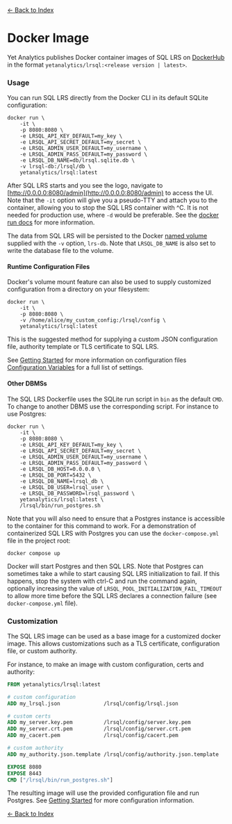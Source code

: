 [<- Back to Index](index.md)

# Docker Image

Yet Analytics publishes Docker container images of SQL LRS on [DockerHub](https://hub.docker.com/repository/docker/yetanalytics/lrsql) in the format `yetanalytics/lrsql:<release version | latest>`.

### Usage

You can run SQL LRS directly from the Docker CLI in its default SQLite configuration:

``` shell
docker run \
    -it \
    -p 8080:8080 \
    -e LRSQL_API_KEY_DEFAULT=my_key \
    -e LRSQL_API_SECRET_DEFAULT=my_secret \
    -e LRSQL_ADMIN_USER_DEFAULT=my_username \
    -e LRSQL_ADMIN_PASS_DEFAULT=my_password \
    -e LRSQL_DB_NAME=db/lrsql.sqlite.db \
    -v lrsql-db:/lrsql/db \
    yetanalytics/lrsql:latest
```

After SQL LRS starts and you see the logo, navigate to [http://0.0.0.0:8080/admin](http://0.0.0.0:8080/admin) to access the UI. Note that the `-it` option will give you a pseudo-TTY and attach you to the container, allowing you to stop the SQL LRS container with ^C. It is not needed for production use, where `-d` would be preferable. See the [docker run docs](https://docs.docker.com/engine/reference/commandline/run/) for more information.

The data from SQL LRS will be persisted to the Docker [named volume](https://docs.docker.com/engine/reference/run/#volume-shared-filesystems) supplied with the `-v` option, `lrs-db`. Note that `LRSQL_DB_NAME` is also set to write the database file to the volume.

#### Runtime Configuration Files

Docker's volume mount feature can also be used to supply customized configuration from a directory on your filesystem:

``` shell
docker run \
    -it \
    -p 8080:8080 \
    -v /home/alice/my_custom_config:/lrsql/config \
    yetanalytics/lrsql:latest
```

This is the suggested method for supplying a custom JSON configuration file, authority template or TLS certificate to SQL LRS.

See [Getting Started](startup.md) for more information on configuration files [Configuration Variables](env_vars.md) for a full list of settings.

#### Other DBMSs

The SQL LRS Dockerfile uses the SQLite run script in `bin` as the default `CMD`. To change to another DBMS use the corresponding script. For instance to use Postgres:

``` shell
docker run \
    -it \
    -p 8080:8080 \
    -e LRSQL_API_KEY_DEFAULT=my_key \
    -e LRSQL_API_SECRET_DEFAULT=my_secret \
    -e LRSQL_ADMIN_USER_DEFAULT=my_username \
    -e LRSQL_ADMIN_PASS_DEFAULT=my_password \
    -e LRSQL_DB_HOST=0.0.0.0 \
    -e LRSQL_DB_PORT=5432 \
    -e LRSQL_DB_NAME=lrsql_db \
    -e LRSQL_DB_USER=lrsql_user \
    -e LRSQL_DB_PASSWORD=lrsql_password \
    yetanalytics/lrsql:latest \
    /lrsql/bin/run_postgres.sh
```

Note that you will also need to ensure that a Postgres instance is accessible to the container for this command to work. For a demonstration of containerized SQL LRS with Postgres you can use the `docker-compose.yml` file in the project root:

``` shell
docker compose up
```

Docker will start Postgres and then SQL LRS. Note that Postgres can sometimes take a while to start causing SQL LRS initialization to fail. If this happens, stop the system with ctrl-C and run the command again, optionally increasing the value of `LRSQL_POOL_INITIALIZATION_FAIL_TIMEOUT` to allow more time before the SQL LRS declares a connection failure (see `docker-compose.yml` file).

### Customization

The SQL LRS image can be used as a base image for a customized docker image. This allows customizations such as a TLS certificate, configuration file, or custom authority.

For instance, to make an image with custom configuration, certs and authority:

``` dockerfile
FROM yetanalytics/lrsql:latest

# custom configuration
ADD my_lrsql.json              /lrsql/config/lrsql.json

# custom certs
ADD my_server.key.pem          /lrsql/config/server.key.pem
ADD my_server.crt.pem          /lrsql/config/server.crt.pem
ADD my_cacert.pem              /lrsql/config/cacert.pem

# custom authority
ADD my_authority.json.template /lrsql/config/authority.json.template

EXPOSE 8080
EXPOSE 8443
CMD ["/lrsql/bin/run_postgres.sh"]
```

The resulting image will use the provided configuration file and run Postgres. See [Getting Started](startup.md) for more configuration information.

[<- Back to Index](index.md)
